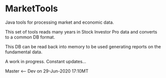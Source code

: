 # MarketTools
Java tools for processing market and economic data.

This set of tools reads many years in Stock Investor Pro data and converts to a common DB format.

This DB can be read back into memory to be used generating reports on the fundamental data.

A work in progress. Constant updates...

Master <-- Dev on 29-Jun-2020 17:10MT
